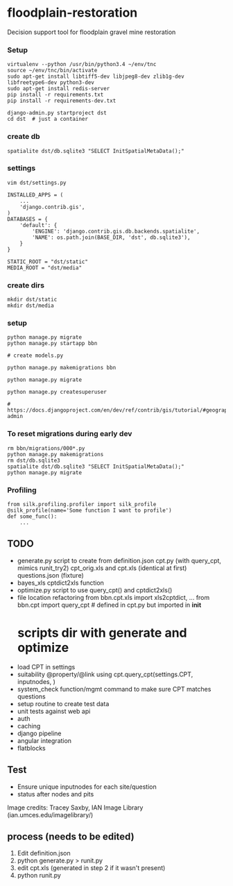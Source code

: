 floodplain-restoration
======================

Decision support tool for floodplain gravel mine restoration

### Setup
	virtualenv --python /usr/bin/python3.4 ~/env/tnc
	source ~/env/tnc/bin/activate
	sudo apt-get install libtiff5-dev libjpeg8-dev zlib1g-dev libfreetype6-dev python3-dev 
	sudo apt-get install redis-server
	pip install -r requirements.txt
	pip install -r requirements-dev.txt

	django-admin.py startproject dst
	cd dst  # just a container

### create db
	spatialite dst/db.sqlite3 "SELECT InitSpatialMetaData();"

### settings
	vim dst/settings.py

	INSTALLED_APPS = (
	    ...
	    'django.contrib.gis',
	)
	DATABASES = {
	    'default': {
	        'ENGINE': 'django.contrib.gis.db.backends.spatialite',
	        'NAME': os.path.join(BASE_DIR, 'dst', db.sqlite3'),
	    }
	}

	STATIC_ROOT = "dst/static"
	MEDIA_ROOT = "dst/media"

### create dirs
	mkdir dst/static
	mkdir dst/media

### setup
	python manage.py migrate
	python manage.py startapp bbn 

	# create models.py 

	python manage.py makemigrations bbn

	python manage.py migrate

	python manage.py createsuperuser

	# https://docs.djangoproject.com/en/dev/ref/contrib/gis/tutorial/#geographic-admin

### To reset migrations during early dev
	rm bbn/migrations/000*.py 
	python manage.py makemigrations
	rm dst/db.sqlite3
	spatialite dst/db.sqlite3 "SELECT InitSpatialMetaData();"
	python manage.py migrate


### Profiling
	from silk.profiling.profiler import silk_profile
	@silk_profile(name='Some function I want to profile')
	def some_func():
		...


## TODO
* generate.py script to create from definition.json
	cpt.py (with query_cpt, mimics runit_try2) 
	cpt_orig.xls and cpt.xls (identical at first)
	questions.json (fixture)
* bayes_xls cptdict2xls function
* optimize.py script to use query_cpt() and cptdict2xls()
* file location refactoring
	from bbn.cpt.xls import xls2cptdict, ...
	from bbn.cpt import query_cpt  # defined in cpt.py but imported in __init__
	# scripts dir with generate and optimize
* load CPT in settings
* suitability @property/@link using cpt.query_cpt(settings.CPT, inputnodes, )
* system_check function/mgmt command to make sure CPT matches questions
* setup routine to create test data
* unit tests against web api
* auth
* caching
* django pipeline
* angular integration
* flatblocks


## Test
* Ensure unique inputnodes for each site/question
* status after nodes and pits

Image credits:
Tracey Saxby, IAN Image Library (ian.umces.edu/imagelibrary/)


## process (needs to be edited)
1. Edit definition.json
2. python generate.py > runit.py
3. edit cpt.xls (generated in step 2 if it wasn't present)
4. python runit.py
